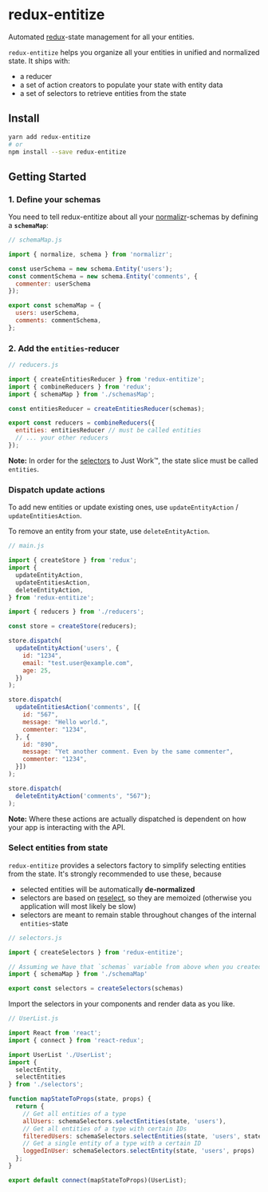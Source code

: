 # redux-entitize

Automated [redux](https://github.com/reactjs/redux)-state management for all your entities.

`redux-entitize` helps you organize all your entities in unified and normalized state. It ships with:

- a reducer
- a set of action creators to populate your state with entity data
- a set of selectors to retrieve entities from the state

## Install

```bash
yarn add redux-entitize
# or
npm install --save redux-entitize
```

## Getting Started

### 1. Define your schemas

You need to tell redux-entitize about all your [normalizr](https://github.com/paularmstrong/normalizr)-schemas by defining a **`schemaMap`**:

```javascript
// schemaMap.js

import { normalize, schema } from 'normalizr';

const userSchema = new schema.Entity('users');
const commentSchema = new schema.Entity('comments', {
  commenter: userSchema
});

export const schemaMap = {
  users: userSchema,
  comments: commentSchema,
};
```

### 2. Add the `entities`-reducer

```javascript
// reducers.js

import { createEntitiesReducer } from 'redux-entitize';
import { combineReducers } from 'redux';
import { schemaMap } from './schemasMap';

const entitiesReducer = createEntitiesReducer(schemas);

export const reducers = combineReducers({
  entities: entitiesReducer // must be called entities
  // ... your other reducers
});
```

**Note:** In order for the [selectors](#selectors) to Just Work™, the state slice must be called `entities`.

### Dispatch update actions

To add new entities or update existing ones, use `updateEntityAction` / `updateEntitiesAction`.

To remove an entity from your state, use `deleteEntityAction`.

```javascript
// main.js

import { createStore } from 'redux';
import {
  updateEntityAction,
  updateEntitiesAction,
  deleteEntityAction,
} from 'redux-entitize';

import { reducers } from './reducers';

const store = createStore(reducers);

store.dispatch(
  updateEntityAction('users', {
    id: "1234",
    email: "test.user@example.com",
    age: 25,
  })
);

store.dispatch(
  updateEntitiesAction('comments', [{
    id: "567",
    message: "Hello world.",
    commenter: "1234",
  }, {
    id: "890",
    message: "Yet another comment. Even by the same commenter",
    commenter: "1234",
  }])
);

store.dispatch(
  deleteEntityAction('comments', "567");
);
```

**Note:** Where these actions are actually dispatched is dependent on how your app is interacting with the API.

### Select entities from state

`redux-entitize` provides a selectors factory to simplify selecting entities from the state. It's strongly recommended to use these, because
- selected entities will be automatically **de-normalized**
- selectors are based on [reselect](https://github.com/reactjs/reselect), so they are memoized (otherwise you application will most likely be slow)
- selectors are meant to remain stable throughout changes of the internal `entities`-state

```javascript
// selectors.js

import { createSelectors } from 'redux-entitize';

// Assuming we have that `schemas` variable from above when you created your schemas
import { schemaMap } from './schemaMap'

export const selectors = createSelectors(schemas)
```

Import the selectors in your components and render data as you like.

```javascript
// UserList.js

import React from 'react';
import { connect } from 'react-redux';

import UserList './UserList';
import {
  selectEntity,
  selectEntities
} from './selectors';

function mapStateToProps(state, props) {
  return {
    // Get all entities of a type
    allUsers: schemaSelectors.selectEntities(state, 'users'),
    // Get all entities of a type with certain IDs
    filteredUsers: schemaSelectors.selectEntities(state, 'users', state.userList.filteredIds),
    // Get a single entity of a type with a certain ID
    loggedInUser: schemaSelectors.selectEntity(state, 'users', props)
  };
}

export default connect(mapStateToProps)(UserList);
```

